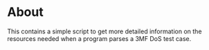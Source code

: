 # About

This contains a simple script to get more detailed information on the resources needed when a program parses a 3MF DoS test case.
